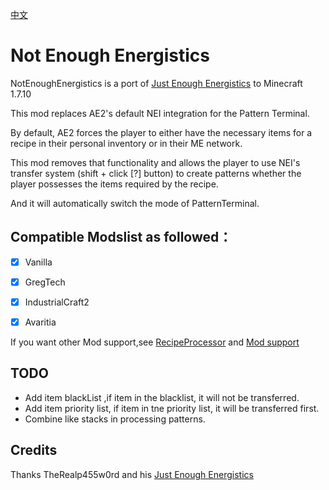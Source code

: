 [中文](READNE_CN.md)

# Not Enough Energistics
NotEnoughEnergistics is a port of [Just Enough Energistics](https://www.curseforge.com/minecraft/mc-mods/just-enough-energistics-jee) to Minecraft 1.7.10

This mod replaces AE2's default NEI integration for the Pattern Terminal.

By default, AE2 forces the player to either have the necessary items for a recipe in their personal inventory or in their ME network.

This mod removes that functionality and allows the player to use NEI's transfer system (shift + click [?] button) to create patterns whether the player possesses the items required by the recipe.

And it will automatically switch the mode of PatternTerminal.

## Compatible Modslist as followed：
- [x]  Vanilla
- [x]  GregTech
- [x]  IndustrialCraft2
- [x]  Avaritia


If you want other Mod support,see [RecipeProcessor](./src/main/java/com/github/vfyjxf/nee/processor/RecipeProcessor.java) and [Mod support](https://github.com/vfyjxf/NotEnoughEnergistics/issues/1)

## TODO
- Add item blackList ,if item in the blacklist, it will not be transferred.
- Add item  priority list, if item in tne priority list, it will be transferred first.
- Combine like stacks in processing patterns.

## Credits
Thanks TheRealp455w0rd and his [Just Enough Energistics](https://www.curseforge.com/minecraft/mc-mods/just-enough-energistics-jee)